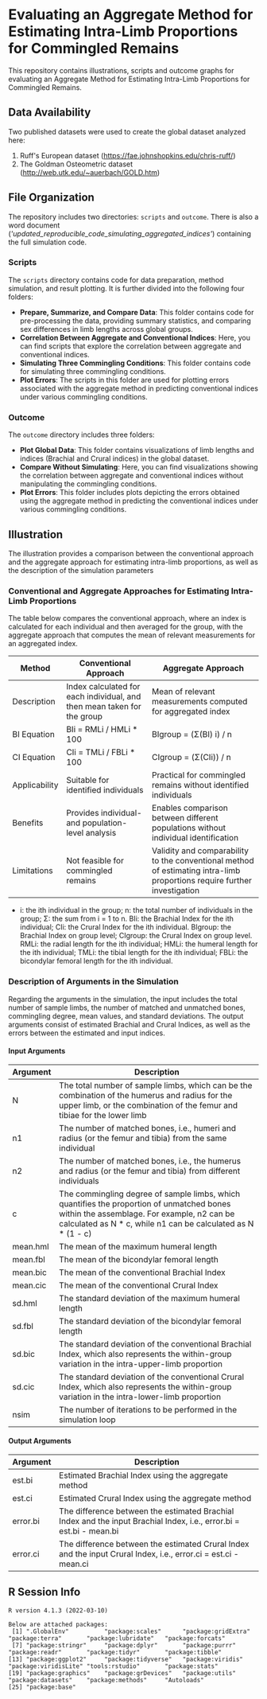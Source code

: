 # Evaluating an Aggregate Method for Estimating Intra-Limb Proportions for Commingled Remains

This repository contains illustrations, scripts and outcome graphs for evaluating an Aggregate Method for Estimating Intra-Limb Proportions for Commingled Remains.

## Data Availability
Two published datasets were used to create the global dataset analyzed here:
1. Ruff's European dataset (https://fae.johnshopkins.edu/chris-ruff/)
2. The Goldman Osteometric dataset (http://web.utk.edu/~auerbach/GOLD.htm)

## File Organization
The repository includes two directories: `scripts` and `outcome`. There is also a word document (_'updated_reproducible_code_simulating_aggregated_indices'_) containing the full simulation code.

### Scripts
The `scripts` directory contains code for data preparation, method simulation, and result plotting. It is further divided into the following four folders:

- **Prepare, Summarize, and Compare Data**: This folder contains code for pre-processing the data, providing summary statistics, and comparing sex differences in limb lengths across global groups.
- **Correlation Between Aggregate and Conventional Indices**: Here, you can find scripts that explore the correlation between aggregate and conventional indices.
- **Simulating Three Commingling Conditions**: This folder contains code for simulating three commingling conditions.
- **Plot Errors**: The scripts in this folder are used for plotting errors associated with the aggregate method in predicting conventional indices under various commingling conditions.

### Outcome
The `outcome` directory includes three folders:

- **Plot Global Data**: This folder contains visualizations of limb lengths and indices (Brachial and Crural indices) in the global dataset.
- **Compare Without Simulating**: Here, you can find visualizations showing the correlation between aggregate and conventional indices without manipulating the commingling conditions.
- **Plot Errors**: This folder includes plots depicting the errors obtained using the aggregate method in predicting the conventional indices under various commingling conditions.
 
## Illustration

The illustration provides a comparison between the conventional approach and the aggregate approach for estimating intra-limb proportions, as well as the description of the simulation parameters

### Conventional and Aggregate Approaches for Estimating Intra-Limb Proportions
The table below compares the conventional approach, where an index is calculated for each individual and then averaged for the group, with the aggregate approach that computes the mean of relevant measurements for an aggregated index. 

| Method                | Conventional Approach                                                                          | Aggregate Approach                                                                      |
|-----------------------|----------------------------------------------------------------------------------------------|------------------------------------------------------------------------------------------|
| Description           | Index calculated for each individual, and then mean taken for the group                       | Mean of relevant measurements computed for aggregated index                              |
| BI Equation           | BIi = RMLi / HMLi * 100                                                                       | BIgroup = (Σ(BI) i) / n                                                                  |
| CI Equation           | CIi = TMLi / FBLi * 100                                                                       | CIgroup = (Σ(CIi)) / n                                                                   |
| Applicability         | Suitable for identified individuals                                                           | Practical for commingled remains without identified individuals                          |
| Benefits              | Provides individual- and population-level analysis                                           | Enables comparison between different populations without individual identification      |
| Limitations           | Not feasible for commingled remains                                                           | Validity and comparability to the conventional method of estimating intra-limb proportions require further investigation |
* i: the ith individual in the group; n: the total number of individuals in the group; Σ: the sum from i = 1 to n. BIi: the Brachial Index for the ith individual; CIi: the Crural Index for the ith individual. BIgroup: the Brachial Index on group level; CIgroup: the Crural Index on group level. RMLi: the radial length for the ith individual; HMLi: the humeral length for the ith individual; TMLi: the tibial length for the ith individual; FBLi: the bicondylar femoral length for the ith individual. 

### Description of Arguments in the Simulation
Regarding the arguments in the simulation, the input includes the total number of sample limbs, the number of matched and unmatched bones, commingling degree, mean values, and standard deviations. The output arguments consist of estimated Brachial and Crural Indices, as well as the errors between the estimated and input indices.
#### Input Arguments
| Argument     | Description                                                                             |
|--------------|-----------------------------------------------------------------------------------------|
| N            | The total number of sample limbs, which can be the combination of the humerus and radius for the upper limb, or the combination of the femur and tibiae for the lower limb |
| n1           | The number of matched bones, i.e., humeri and radius (or the femur and tibia) from the same individual |
| n2           | The number of matched bones, i.e., the humerus and radius (or the femur and tibia) from different individuals |
| c            | The commingling degree of sample limbs, which quantifies the proportion of unmatched bones within the assemblage. For example, n2 can be calculated as N * c, while n1 can be calculated as N * (1 - c) |
| mean.hml     | The mean of the maximum humeral length                                                  |
| mean.fbl     | The mean of the bicondylar femoral length                                               |
| mean.bic     | The mean of the conventional Brachial Index                                             |
| mean.cic     | The mean of the conventional Crural Index                                               |
| sd.hml       | The standard deviation of the maximum humeral length                                    |
| sd.fbl       | The standard deviation of the bicondylar femoral length                                 |
| sd.bic       | The standard deviation of the conventional Brachial Index, which also represents the within-group variation in the intra-upper-limb proportion |
| sd.cic       | The standard deviation of the conventional Crural Index, which also represents the within-group variation in the intra-lower-limb proportion |
| nsim         | The number of iterations to be performed in the simulation loop                          |

#### Output Arguments
| Argument     | Description                                                                 |
|--------------|-----------------------------------------------------------------------------|
| est.bi       | Estimated Brachial Index using the aggregate method                          |
| est.ci       | Estimated Crural Index using the aggregate method                            |
| error.bi     | The difference between the estimated Brachial Index and the input Brachial Index, i.e., error.bi = est.bi - mean.bi |
| error.ci     | The difference between the estimated Crural Index and the input Crural Index, i.e., error.ci = est.ci - mean.ci |

## R Session Info
```
R version 4.1.3 (2022-03-10)
  
Below are attached packages:
 [1] ".GlobalEnv"          "package:scales"      "package:gridExtra"   "package:terra"       "package:lubridate"   "package:forcats"    
 [7] "package:stringr"     "package:dplyr"       "package:purrr"       "package:readr"       "package:tidyr"       "package:tibble"     
[13] "package:ggplot2"     "package:tidyverse"   "package:viridis"     "package:viridisLite" "tools:rstudio"       "package:stats"      
[19] "package:graphics"    "package:grDevices"   "package:utils"       "package:datasets"    "package:methods"     "Autoloads"          
[25] "package:base"

```
